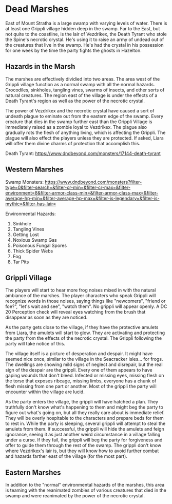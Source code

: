 # Dead Marshes
East of Mount Stratha is a large swamp with varying levels of water. There is at least one Grippli village hidden deep in the swamp. Far to the East, but not quite to the coastline, is the lair of Vezdrikex, the Death Tyrant who stole the Spine's necrotic crystal. He's using it to raise an army of undead out of the creatures that live in the swamp. He's had the crystal in his possession for one week by the time the party fights the ghosts in Hazelton.

## Hazards in the Marsh
The marshes are effectively dividied into two areas. The area west of the Grippli village function as a normal swamp with all the normal hazards. Crocodiles, sinkholes, tangling vines, swarms of insects, and other sorts of natural creatures. The region east of the village is under the effects of a Death Tyrant's region as well as the power of the necrotic crystal.

The power of Vezdrikex and the necrotic crystal have caused a sort of undeath plague to eminate out from the eastern edge of the swamp. Every creature that dies in the swamp further east than the Grippli Village is immediately raised as a zombie loyal to Vezdrikex. The plague also gradually rots the flesh of anything living, which is affecting the Grippli. The plague will also effect the players unless they are protected. If asked, Liara will offer them divine charms of protection that accomplish this.

Death Tyrant: https://www.dndbeyond.com/monsters/17144-death-tyrant

## Western Marshes
Swamp Monsters: https://www.dndbeyond.com/monsters?filter-type=0&filter-search=&filter-cr-min=&filter-cr-max=&filter-environment=8&filter-armor-class-min=&filter-armor-class-max=&filter-average-hp-min=&filter-average-hp-max=&filter-is-legendary=&filter-is-mythic=&filter-has-lair=

Environmental Hazards:
1. Sinkhole
2. Tangling Vines
3. Getting Lost
4. Noxious Swamp Gas
5. Poisonous Fungal Spores
6. Thick Spider Webs
7. Fog
8. Tar Pits

## Grippli Village
The players will start to hear more frog noises mixed in with the natural ambiance of the marshes. The player characters who speak Grippli will recognize words in those noises, saying things like "newcomers", "friend or foe?", "let's wait and see", "watch them". No grippli will appear openly. A DC 20 Perception check will reveal eyes watching from the brush that disappear as soon as they are noticed.

As the party gets close to the village, if they have the protective amulets from Liara, the amulets will start to glow. They are activating and protecting the party from the effects of the necrotic crystal. The Grippli following the party will take notice of this.

The village itself is a picture of desperation and despair. It might have seemed nice once, similar to the village in the Seacracker Isles... for frogs. The dwellings are showing mild signs of neglect and disrepair, but the real sign of the despair are the grippli. Every one of them appears to have gaping wounds that don't bleed. Infected or missing eyes, missing flesh on the torso that exposes ribcage, missing limbs, everyone has a chunk of flesh missing from one part or another. Most of the grippli the party will encounter within the village are lucid.

As the party enters the village, the grippli will have hatched a plan. They truthfully don't know what's happening to them and might beg the party to figure out what's going on, but all they really care about is immediate relief. They will be overly hospitable to the characters and prepare beds for them to rest in. While the party is sleeping, several grippli will attempt to steal the amulets from them. If successful, the grippli will hide the amulets and feign ignorance, seeing it as just another weird circumstance in a village falling under a curse. If they fail, the grippli will beg the party for forgiveness and offer to guide them through the rest of the swamp. The grippli don't know where Vezdrikex's lair is, but they will know how to avoid further combat and hazards farther east of the village (for the most part).

## Eastern Marshes
In addition to the "normal" environmental hazards of the marshes, this area is teaming with the reanimated zombies of various creatures that died in the swamp and were reanimated by the power of the necrotic crystal.
